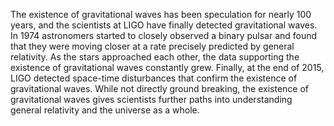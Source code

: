 The existence of gravitational waves has been speculation for nearly 100 years, and the scientists at LIGO have finally detected gravitational waves. In 1974 astronomers started to closely observed a binary pulsar and found that they were moving closer at a rate precisely predicted by general relativity. As the stars approached each other, the data supporting the existence of gravitational waves constantly grew. Finally, at the end of 2015, LIGO detected space-time disturbances that confirm the existence of gravitational waves. While not directly ground breaking, the existence of gravitational waves gives scientists further paths into understanding general relativity and the universe as a whole.
